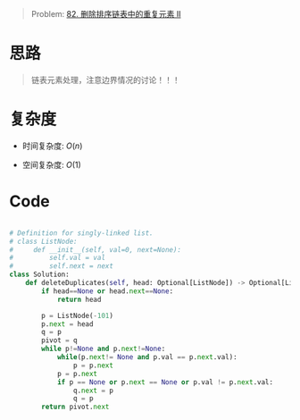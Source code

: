 > Problem: [82. 删除排序链表中的重复元素 II](https://leetcode.cn/problems/remove-duplicates-from-sorted-list-ii/description/)

# 思路

> 链表元素处理，注意边界情况的讨论！！！

# 复杂度

- 时间复杂度: $O(n)$

- 空间复杂度: $O(1)$

# Code

```Python []

# Definition for singly-linked list.
# class ListNode:
#     def __init__(self, val=0, next=None):
#         self.val = val
#         self.next = next
class Solution:
    def deleteDuplicates(self, head: Optional[ListNode]) -> Optional[ListNode]:
        if head==None or head.next==None:
            return head

        p = ListNode(-101)
        p.next = head
        q = p
        pivot = q
        while p!=None and p.next!=None:
            while(p.next!= None and p.val == p.next.val):
                p = p.next
            p = p.next
            if p == None or p.next == None or p.val != p.next.val:
                q.next = p
                q = p
        return pivot.next
```
